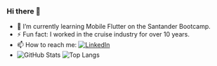 ### Hi there 👋

- 🌱 I’m currently learning Mobile Flutter on the Santander Bootcamp.
- ⚡ Fun fact: I worked in the cruise industry for over 10 years.
- 📫 How to reach me: [![LinkedIn](https://img.shields.io/badge/LinkedIn-000?style=for-the-badge&logo=linkedin&logoColor=0E76A8)](https://www.linkedin.com/in/taisamorim/)
- ![GitHub Stats](https://github-readme-stats.vercel.app/api?username=taisramorim&theme=transparent&bg_color=000&border_color=30A3DC&show_icons=true&icon_color=30A3DC&title_color=E94D5F&text_color=FFF)
 ![Top Langs](https://github-readme-stats-git-masterrstaa-rickstaa.vercel.app/api/top-langs/?username=taisramorim&bg_color=000&border_color=30A3DC&title_color=E94D5F&text_color=FFF)


